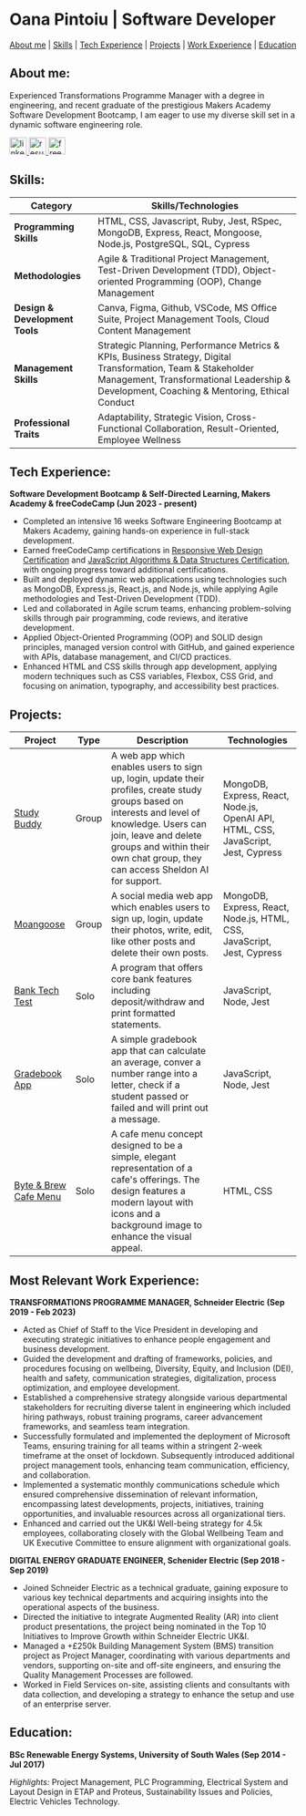 
# Oana Pintoiu | Software Developer 


[About me](#about-me) | [Skills](#skills) | [Tech Experience](#tech-experience) | [Projects](#projects) | [Work Experience](#most-relevant-work-experience) | [Education](#education)

## About me:

Experienced Transformations Programme Manager with a degree in engineering, and recent graduate of the prestigious Makers Academy Software Development Bootcamp, I am eager to use my diverse skill set in a dynamic software engineering role.

<div align="left">
  <a href="https://www.linkedin.com/in/oanapintoiu">
    <img src="https://img.shields.io/badge/LinkedIn-blue" width="auto" height="30" alt="linkedin logo"  /> </a>
 <a href="https://drive.google.com/file/d/1Vg1iK9MgMPwnBFcbND8hHZRVIAcTjb7I/view?usp=sharing">
     <img src="https://img.shields.io/badge/Resume-darkgreen" width="auto" height="30" alt="resume" />  </a>
      <a href="https://www.freecodecamp.org/opin">
     <img src="https://img.shields.io/badge/freeCodeCamp-navy" width="auto" height="30" alt="freeCodeCamp logo" />  </a>
</div>

## Skills:

| Category      | Skills/Technologies       |    
|--------------|------------|
|**Programming Skills** |HTML, CSS, Javascript, Ruby, Jest, RSpec, MongoDB, Express, React, Mongoose, Node.js, PostgreSQL, SQL, Cypress|
|**Methodologies** |Agile & Traditional Project Management, Test-Driven Development (TDD), Object-oriented Programming (OOP), Change Management |
|**Design & Development Tools** |Canva, Figma, Github, VSCode, MS Office Suite, Project Management Tools, Cloud Content Management  |
|**Management Skills** |Strategic Planning, Performance Metrics & KPIs, Business Strategy, Digital Transformation, Team & Stakeholder Management, Transformational Leadership & Development, Coaching & Mentoring, Ethical Conduct|
|**Professional Traits** |Adaptability, Strategic Vision, Cross-Functional Collaboration, Result-Oriented, Employee Wellness|

## Tech Experience:

**Software Development Bootcamp & Self-Directed Learning, Makers Academy & freeCodeCamp (Jun 2023 - present)**
- Completed an intensive 16 weeks Software Engineering Bootcamp at Makers Academy, gaining hands-on experience in full-stack development.
- Earned freeCodeCamp certifications in [Responsive Web Design Certification](https://www.freecodecamp.org/certification/opin/responsive-web-design) and [JavaScript Algorithms & Data Structures Certification](), with ongoing progress toward additional certifications.
- Built and deployed dynamic web applications using technologies such as MongoDB, Express.js, React.js, and Node.js, while applying Agile methodologies and Test-Driven Development (TDD).
- Led and collaborated in Agile scrum teams, enhancing problem-solving skills through pair programming, code reviews, and iterative development.
- Applied Object-Oriented Programming (OOP) and SOLID design principles, managed version control with GitHub, and gained experience with APIs, database management, and CI/CD practices.
- Enhanced HTML and CSS skills through app development, applying modern techniques such as CSS variables, Flexbox, CSS Grid, and focusing on animation, typography, and accessibility best practices.

## Projects:

| Project                 | Type       | Description      | Technologies    | 
|-------------------------|------------|------------------|-----------------|
| [Study Buddy](https://github.com/oanapintoiu/study_buddy_v2_op)| Group | A web app which enables users to sign up, login, update their profiles, create study groups based on interests and level of knowledge. Users can join, leave and delete groups and within their own chat group, they can access Sheldon AI for support. | MongoDB, Express, React, Node.js, OpenAI API, HTML, CSS, JavaScript, Jest, Cypress |
| [Moangoose](https://github.com/oanapintoiu/moangoose-mern) | Group | A social media web app which enables users to sign up, login, update their photos, write, edit, like other posts and delete their own posts. | MongoDB, Express, React, Node.js, HTML, CSS, JavaScript, Jest, Cypress |
| [Bank Tech Test](https://github.com/oanapintoiu/bank_tech_test) | Solo | A program that offers core bank features including deposit/withdraw and print formatted statements. | JavaScript, Node, Jest |
| [Gradebook App](https://github.com/oanapintoiu/gradebook_app) | Solo | A simple gradebook app that can calculate an average, conver a number range into a letter, check if a student passed or failed and will print out a message. | JavaScript, Node, Jest |
| [Byte & Brew Cafe Menu](https://github.com/oanapintoiu/cafe_menu) | Solo | A cafe menu concept designed to be a simple, elegant representation of a cafe's offerings. The design features a modern layout with icons and a background image to enhance the visual appeal. | HTML, CSS |

## Most Relevant Work Experience:

**TRANSFORMATIONS PROGRAMME MANAGER, Schneider Electric (Sep 2019 - Feb 2023)**
- Acted as Chief of Staff to the Vice President in developing and executing strategic initiatives to enhance people engagement and business development.
- Guided the development and drafting of frameworks, policies, and procedures focusing on wellbeing, Diversity, Equity, and Inclusion (DEI), health and safety, communication strategies, digitalization, process optimization, and employee development.
- Established a comprehensive strategy alongside various departmental stakeholders for recruiting diverse talent in engineering which included hiring pathways, robust training programs, career advancement frameworks, and seamless team integration.
- Successfully formulated and implemented the deployment of Microsoft Teams, ensuring training for all teams within a stringent 2-week timeframe at the onset of lockdown. Subsequently introduced additional project management tools, enhancing team communication, efficiency, and collaboration.
- Implemented a systematic monthly communications schedule which ensured comprehensive dissemination of relevant information, encompassing latest developments, projects, initiatives, training opportunities, and invaluable resources across all organizational tiers.
- Enhanced and carried out the UK&I Well-being strategy for 4.5k employees, collaborating closely with the Global Wellbeing Team and UK Executive Committee to ensure alignment with organizational goals.


**DIGITAL ENERGY GRADUATE ENGINEER, Schenider Electric (Sep 2018 - Sep 2019)**
- Joined Schneider Electric as a technical graduate, gaining exposure to various key technical departments and acquiring insights into the operational aspects of the business.
- Directed the initiative to integrate Augmented Reality (AR) into client product presentations, the project being nominated in the Top 10 Initiatives to Improve Growth within Schneider Electric UK&I.
- Managed a +£250k Building Management System (BMS) transition project as Project Manager, coordinating with various departments and vendors, supporting on-site and off-site engineers, and ensuring the Quality Management Processes are followed.
- Worked in Field Services on-site, assisting clients and consultants with data collection, and developing a strategy to enhance the setup and use of an enterprise server.

## Education:
**BSc Renewable Energy Systems, University of South Wales (Sep 2014 - Jul 2017)**

_Highlights:_ Project Management, PLC Programming, Electrical System and Layout Design in ETAP and Proteus, Sustainability Issues and Policies, Electric Vehicles Technology.

